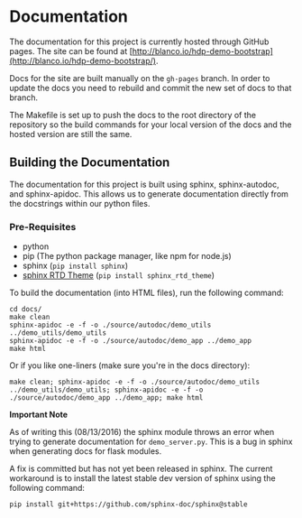 # Documentation

The documentation for this project is currently hosted through GitHub pages. The site can be found at [http://blanco.io/hdp-demo-bootstrap](http://blanco.io/hdp-demo-bootstrap/).

Docs for the site are built manually on the `gh-pages` branch. In order to update the docs you need to rebuild and commit the new set of docs to that branch.

The Makefile is set up to push the docs to the root directory of the repository so the build commands for your local version of the docs and the hosted version are still the same.

## Building the Documentation

The documentation for this project is built using sphinx, sphinx-autodoc, and sphinx-apidoc. This allows us to generate documentation directly from the docstrings within our python files.

### Pre-Requisites

- python
- pip (The python package manager, like npm for node.js)
- sphinx (`pip install sphinx`)
- [sphinx RTD Theme](https://github.com/snide/sphinx_rtd_theme) (`pip install sphinx_rtd_theme`)

To build the documentation (into HTML files), run the following command:

    cd docs/
    make clean
    sphinx-apidoc -e -f -o ./source/autodoc/demo_utils ../demo_utils/demo_utils
    sphinx-apidoc -e -f -o ./source/autodoc/demo_app ../demo_app
    make html
    
Or if you like one-liners (make sure you're in the docs directory):

    make clean; sphinx-apidoc -e -f -o ./source/autodoc/demo_utils ../demo_utils/demo_utils; sphinx-apidoc -e -f -o ./source/autodoc/demo_app ../demo_app; make html

**Important Note**

As of writing this (08/13/2016) the sphinx module throws an error when trying to generate documentation for `demo_server.py`. This is a bug in sphinx when generating docs for flask modules.

A fix is committed but has not yet been released in sphinx. The current workaround is to install the latest stable dev version of sphinx using the following command:

    pip install git+https://github.com/sphinx-doc/sphinx@stable


